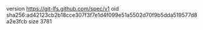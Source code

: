 version https://git-lfs.github.com/spec/v1
oid sha256:ad42123cb2b18cce307f3f7e1d4f099e51a5502d70f9b5dda519577d8a2e3fcb
size 3781
